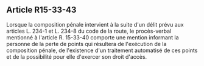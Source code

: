 Article R15-33-43
----
Lorsque la composition pénale intervient à la suite d'un délit prévu aux
articles L. 234-1 et L. 234-8 du code de la route, le procès-verbal mentionné à
l'article R. 15-33-40 comporte une mention informant la personne de la perte de
points qui résultera de l'exécution de la composition pénale, de l'existence
d'un traitement automatisé de ces points et de la possibilité pour elle
d'exercer son droit d'accès.
